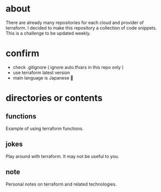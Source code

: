 # about

There are already many repositories for each cloud and provider of terraform.
I decided to make this repository a collection of code snippets.
This is a challenge to be updated weekly.

# confirm

- check .gitignore ( ignore auto.tfvars in this repo only )
- use terraform latest version
- main language is Japanese :bow:

# directories or contents

## functions

Example of using terraform functions.

## jokes

Play around with terraform.
It may not be useful to you.

## note

Personal notes on terraform and related technologies.

